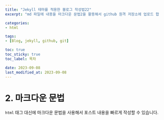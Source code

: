 ```yaml
---
title: "Jekyll 테마를 적용한 블로그 작성법22"
excerpt: "md 파일에 내용을 마크다운 문법2을 활용해서 github 원격 저장소에 업로드 합니다. 에디터는 Visual Studio Code를 사용했습니다.!"

categories: 
- html

tags:
- [Blog, jekyll, github, git]

toc: true
toc_sticky: true
toc_label: 목차

date: 2023-09-08
last_modified_at: 2023-09-08
---
```


# 2. 마크다운 문법
`html` 태그 대신에 마크다운 문법을 사용해서 포스트 내용을 빠르게 작성할 수 있습니다.

